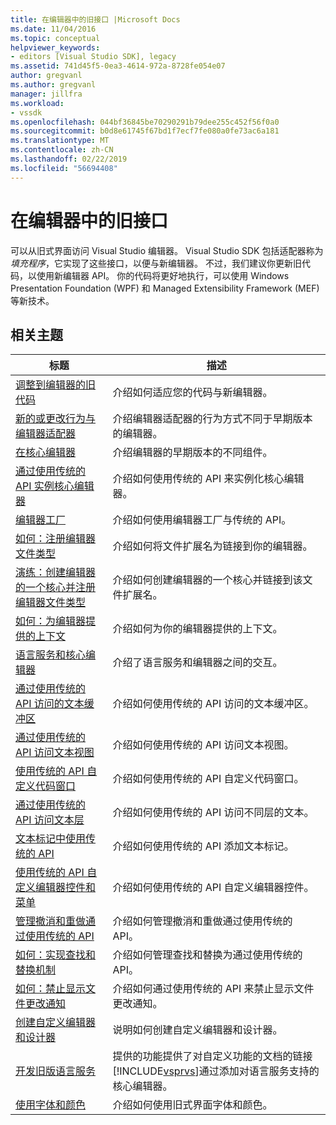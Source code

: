 ```yaml
---
title: 在编辑器中的旧接口 |Microsoft Docs
ms.date: 11/04/2016
ms.topic: conceptual
helpviewer_keywords:
- editors [Visual Studio SDK], legacy
ms.assetid: 741d45f5-0ea3-4614-972a-8728fe054e07
author: gregvanl
ms.author: gregvanl
manager: jillfra
ms.workload:
- vssdk
ms.openlocfilehash: 044bf36845be70290291b79dee255c452f56f0a0
ms.sourcegitcommit: b0d8e61745f67bd1f7ecf7fe080a0fe73ac6a181
ms.translationtype: MT
ms.contentlocale: zh-CN
ms.lasthandoff: 02/22/2019
ms.locfileid: "56694408"
---
```

# <a name="legacy-interfaces-in-the-editor"></a>在编辑器中的旧接口
可以从旧式界面访问 Visual Studio 编辑器。 Visual Studio SDK 包括适配器称为*填充程序*，它实现了这些接口，以便与新编辑器。 不过，我们建议你更新旧代码，以使用新编辑器 API。 你的代码将更好地执行，可以使用 Windows Presentation Foundation (WPF) 和 Managed Extensibility Framework (MEF) 等新技术。

## <a name="related-topics"></a>相关主题

| 标题 | 描述 |
| - | - |
| [调整到编辑器的旧代码](../extensibility/adapting-legacy-code-to-the-editor.md) | 介绍如何适应您的代码与新编辑器。 |
| [新的或更改行为与编辑器适配器](../extensibility/new-or-changed-behavior-with-editor-adapters.md) | 介绍编辑器适配器的行为方式不同于早期版本的编辑器。 |
| [在核心编辑器](../extensibility/inside-the-core-editor.md) | 介绍编辑器的早期版本的不同组件。 |
| [通过使用传统的 API 实例核心编辑器](../extensibility/instantiating-the-core-editor-by-using-the-legacy-api.md) | 介绍如何使用传统的 API 来实例化核心编辑器。 |
| [编辑器工厂](../extensibility/editor-factories.md) | 介绍如何使用编辑器工厂与传统的 API。 |
| [如何：注册编辑器文件类型](../extensibility/how-to-register-editor-file-types.md) | 介绍如何将文件扩展名为链接到你的编辑器。 |
| [演练：创建编辑器的一个核心并注册编辑器文件类型](../extensibility/walkthrough-creating-a-core-editor-and-registering-an-editor-file-type.md) | 介绍如何创建编辑器的一个核心并链接到该文件扩展名。 |
| [如何：为编辑器提供的上下文](../extensibility/how-to-provide-context-for-editors.md) | 介绍如何为你的编辑器提供的上下文。 |
| [语言服务和核心编辑器](../extensibility/language-services-and-the-core-editor.md) | 介绍了语言服务和编辑器之间的交互。 |
| [通过使用传统的 API 访问的文本缓冲区](../extensibility/accessing-the-text-buffer-by-using-the-legacy-api.md) | 介绍如何使用传统的 API 访问的文本缓冲区。 |
| [通过使用传统的 API 访问文本视图](../extensibility/accessing-thetext-view-by-using-the-legacy-api.md) | 介绍如何使用传统的 API 访问文本视图。 |
| [使用传统的 API 自定义代码窗口](../extensibility/customizing-code-windows-by-using-the-legacy-api.md) | 介绍如何使用传统的 API 自定义代码窗口。 |
| [通过使用传统的 API 访问文本层](../extensibility/accessing-text-layers-by-using-the-legacy-api.md) | 介绍如何使用传统的 API 访问不同层的文本。 |
| [文本标记中使用传统的 API](../extensibility/using-text-markers-with-the-legacy-api.md) | 介绍如何使用传统的 API 添加文本标记。 |
| [使用传统的 API 自定义编辑器控件和菜单](../extensibility/customizing-editor-controls-and-menus-by-using-the-legacy-api.md) | 介绍如何使用传统的 API 自定义编辑器控件。 |
| [管理撤消和重做通过使用传统的 API](../extensibility/managing-undo-and-redo-by-using-the-legacy-api.md) | 介绍如何管理撤消和重做通过使用传统的 API。 |
| [如何：实现查找和替换机制](../extensibility/how-to-implement-the-find-and-replace-mechanism.md) | 介绍如何管理查找和替换为通过使用传统的 API。 |
| [如何：禁止显示文件更改通知](../extensibility/how-to-suppress-file-change-notifications.md) | 介绍如何通过使用传统的 API 来禁止显示文件更改通知。 |
| [创建自定义编辑器和设计器](../extensibility/creating-custom-editors-and-designers.md) | 说明如何创建自定义编辑器和设计器。 |
| [开发旧版语言服务](../extensibility/internals/developing-a-legacy-language-service.md) | 提供的功能提供了对自定义功能的文档的链接[!INCLUDE[vsprvs](../code-quality/includes/vsprvs_md.md)]通过添加对语言服务支持的核心编辑器。 |
| [使用字体和颜色](../extensibility/using-fonts-and-colors.md) | 介绍如何使用旧式界面字体和颜色。 |
